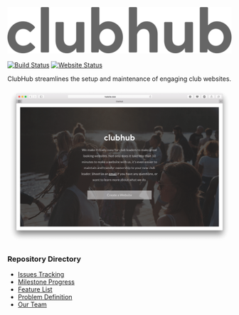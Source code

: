[![ClubHub](assets/clubhub.svg)](https://travis-ci.org/Wubbadub/ClubHub)

[![Build Status](https://img.shields.io/travis/Wubbadub/ClubHub.svg?branch=develop)](https://travis-ci.org/Wubbadub/ClubHub)
[![Website Status](https://img.shields.io/website-up-down-green-red/http/hubsite.club.svg)](http://www.hubsite.club/)

ClubHub streamlines the setup and maintenance of engaging club websites.

![ClubHub Landing Page](assets/splash-page.png)

### Repository Directory

* [Issues Tracking](https://github.com/Wubbadub/ClubHub/issues)
* [Milestone Progress](https://github.com/Wubbadub/ClubHub/milestones)
* [Feature List](https://github.com/Wubbadub/ClubHub/wiki/Feature-List)
* [Problem Definition](https://github.com/Wubbadub/ClubHub/wiki/Problem-Definition)
* [Our Team](https://github.com/orgs/Wubbadub/people)
